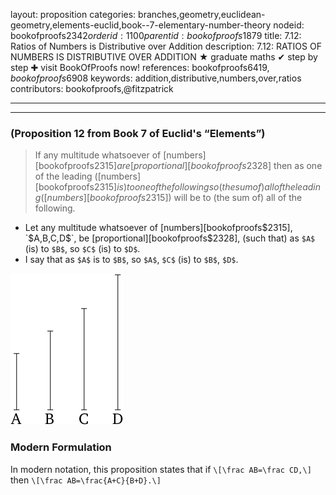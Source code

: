 layout: proposition
categories: branches,geometry,euclidean-geometry,elements-euclid,book--7-elementary-number-theory
nodeid: bookofproofs$2342
orderid: 1100
parentid: bookofproofs$1879
title: 7.12: Ratios of Numbers is Distributive over Addition
description: 7.12: RATIOS OF NUMBERS IS DISTRIBUTIVE OVER ADDITION &#9733; graduate maths &#10004; step by step &#10010; visit BookOfProofs now!
references: bookofproofs$6419,bookofproofs$6908
keywords: addition,distributive,numbers,over,ratios
contributors: bookofproofs,@fitzpatrick

---


---

### (Proposition 12 from Book 7 of Euclid's “Elements”)

> If any multitude whatsoever of [numbers][bookofproofs$2315] are [proportional][bookofproofs$2328] then as one of the leading ([numbers][bookofproofs$2315] is) to one of the following so (the sum of) all of the leading ([numbers][bookofproofs$2315]) will be to (the sum of) all of the following.
* Let any multitude whatsoever of [numbers][bookofproofs$2315], `$A$`, `$B$`, `$C$`, `$D$`, be [proportional][bookofproofs$2328], (such that) as `$A$` (is) to `$B$`, so `$C$` (is) to `$D$`.
* I say that as `$A$` is to `$B$`, so `$A$`, `$C$` (is) to `$B$`, `$D$`.


![fig12e](https://github.com/bookofproofs/bookofproofs.github.io/blob/main/_sources/_assets/images/euclid/Book07/fig12e.png?raw=true)



### Modern Formulation

In modern notation, this proposition states that if `\[\frac AB=\frac CD,\]` then `\[\frac AB=\frac{A+C}{B+D}.\]`
